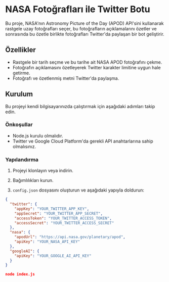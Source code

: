 # NASA Fotoğrafları ile Twitter Botu

Bu proje, NASA'nın Astronomy Picture of the Day (APOD) API'sini kullanarak rastgele uzay fotoğrafları seçer, bu fotoğrafların açıklamalarını özetler ve sonrasında bu özetle birlikte fotoğrafları Twitter'da paylaşan bir bot geliştirir.

## Özellikler

- Rastgele bir tarih seçme ve bu tarihe ait NASA APOD fotoğrafını çekme.
- Fotoğrafın açıklamasını özetleyerek Twitter karakter limitine uygun hale getirme.
- Fotoğrafı ve özetlenmiş metni Twitter'da paylaşma.

## Kurulum

Bu projeyi kendi bilgisayarınızda çalıştırmak için aşağıdaki adımları takip edin.

### Önkoşullar

- Node.js kurulu olmalıdır.
- Twitter ve Google Cloud Platform'da gerekli API anahtarlarına sahip olmalısınız.

### Yapılandırma

1. Projeyi klonlayın veya indirin.


2. Bağımlılıkları kurun.


3. `config.json` dosyasını oluşturun ve aşağıdaki yapıyla doldurun:

```json
{
  "twitter": {
    "appKey": "YOUR_TWITTER_APP_KEY",
    "appSecret": "YOUR_TWITTER_APP_SECRET",
    "accessToken": "YOUR_TWITTER_ACCESS_TOKEN",
    "accessSecret": "YOUR_TWITTER_ACCESS_SECRET"
  },
  "nasa": {
    "apodUrl": "https://api.nasa.gov/planetary/apod",
    "apiKey": "YOUR_NASA_API_KEY"
  },
  "googleAI": {
    "apiKey": "YOUR_GOOGLE_AI_API_KEY"
  }
}

node index.js
